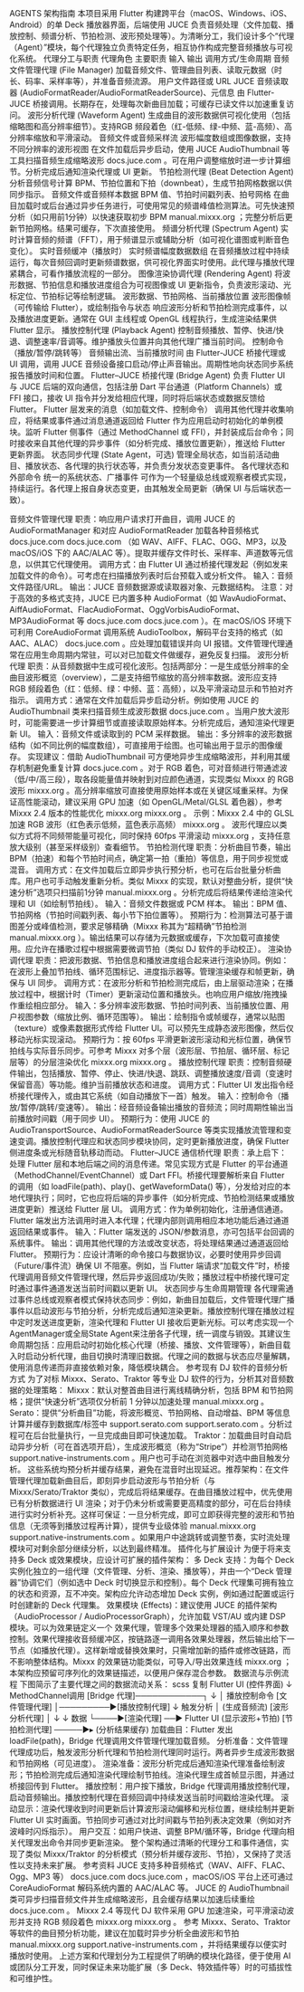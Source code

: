 AGENTS 架构指南
本项目采用 Flutter 构建跨平台（macOS、Windows、iOS、Android）的单 Deck 播放器界面，后端使用 JUCE 负责音频处理（文件加载、播放控制、频谱分析、节拍检测、波形预处理等）。为清晰分工，我们设计多个“代理（Agent）”模块，每个代理独立负责特定任务，相互协作构成完整音频播放与可视化系统。
代理分工与职责
代理角色	主要职责	输入	输出	调用方式/生命周期
音频文件管理代理 (File Manager)	加载音频文件、管理曲目列表、读取元数据（时长、码率、采样率等），并准备音频流源。	用户文件路径或 URL	JUCE 音频读取器 (AudioFormatReader/AudioFormatReaderSource)、元信息	由 Flutter-JUCE 桥接调用。长期存在，处理每次新曲目加载；可缓存已读文件以加速重复访问。
波形分析代理 (Waveform Agent)	生成曲目的波形数据供可视化使用（包括缩略图和高分辨率细节）。支持RGB 频段着色（红-低频、绿-中频、蓝-高频）、高分辨率缩放和平滑滚动。	音频文件或音频采样流	波形幅度数组或图像数据，支持不同分辨率的波形视图	在文件加载后异步启动，使用 JUCE AudioThumbnail 等工具扫描音频生成缩略波形
docs.juce.com
。可在用户调整缩放时进一步计算细节。分析完成后通知渲染代理或 UI 更新。
节拍检测代理 (Beat Detection Agent)	分析音频信号计算 BPM、节拍位置和下拍（downbeat），生成节拍网格数据以供同步指示。	音频文件或音频样本数据	BPM 值、节拍时间戳列表、拍号网格	在曲目加载时或后台通过异步任务进行，可使用常见的频谱峰值检测算法。可先快速预分析（如只用前1分钟）以快速获取初步 BPM
manual.mixxx.org
；完整分析后更新节拍网格。结果可缓存，下次直接使用。
频谱分析代理 (Spectrum Agent)	实时计算音频的频谱（FFT），用于频谱显示或辅助分析（如可视化谱图或判断音色变化）。	实时音频缓冲（播放时）	实时频谱幅度数据数组	在音频播放过程中持续运行，每次音频回调时更新频谱数据，供可视化界面实时使用。此代理与播放代理紧耦合，可看作播放流程的一部分。
图像渲染协调代理 (Rendering Agent)	将波形数据、节拍信息和播放进度组合为可视图像或 UI 更新指令，负责波形滚动、光标定位、节拍标记等绘制逻辑。	波形数据、节拍网格、当前播放位置	波形图像帧（可传输给 Flutter），或绘制指令与状态	响应波形分析和节拍检测完成事件，以及播放进度更新。通常在 GUI 主线程或 OpenGL 线程执行，生成渲染结果供 Flutter 显示。
播放控制代理 (Playback Agent)	控制音频播放、暂停、快进/快退、调整速率/音调等。维护播放头位置并向其他代理广播当前时间。	控制命令（播放/暂停/跳转等）	音频输出流、当前播放时间	由 Flutter-JUCE 桥接代理或 UI 调用，调用 JUCE 音频设备接口启动/停止声音输出。周期性地向状态同步系统报告播放时间和位置。
Flutter–JUCE 桥接代理 (Bridge Agent)	负责 Flutter UI 与 JUCE 后端的双向通信，包括注册 Dart 平台通道（Platform Channels）或 FFI 接口，接收 UI 指令并分发给相应代理，同时将后端状态或数据反馈给 Flutter。	Flutter 层发来的消息（如加载文件、控制命令）	调用其他代理并收集响应，将结果或事件通过消息通道返回给 Flutter	作为应用启动时初始化的单例模块。监听 Flutter 侧事件（通过 MethodChannel 或 FFI），并封装成后台命令；同时接收来自其他代理的异步事件（如分析完成、播放位置更新），推送给 Flutter 更新界面。
状态同步代理 (State Agent，可选)	管理全局状态，如当前活动曲目、播放状态、各代理的执行状态等，并负责分发状态变更事件。	各代理状态和外部命令	统一的系统状态、广播事件	可作为一个轻量级总线或观察者模式实现，持续运行。各代理上报自身状态变更，由其触发全局更新（确保 UI 与后端状态一致）。

音频文件管理代理
职责：响应用户请求打开曲目，调用 JUCE 的 AudioFormatManager 和对应 AudioFormatReader 加载各种音频格式
docs.juce.com
docs.juce.com
（如 WAV、AIFF、FLAC、OGG、MP3，以及 macOS/iOS 下的 AAC/ALAC 等）。提取并缓存文件时长、采样率、声道数等元信息，以供其它代理使用。
调用方式：由 Flutter UI 通过桥接代理发起（例如发来加载文件的命令）。可考虑在扫描播放列表时后台预载入或分析文件。
输入：音频文件路径/URL。
输出：JUCE 音频数据源或读取器对象、元数据结构。
注意：对于高效的多格式支持，JUCE 已内置多种 AudioFormat（如 WavAudioFormat、AiffAudioFormat、FlacAudioFormat、OggVorbisAudioFormat、MP3AudioFormat 等
docs.juce.com
docs.juce.com
）。在 macOS/iOS 环境下可利用 CoreAudioFormat 调用系统 AudioToolbox，解码平台支持的格式（如 AAC、ALAC）
docs.juce.com
。应处理加载错误并向 UI 报错。文件管理代理通常在应用生命周期内常驻，可以对已加载文件做缓存，避免反复扫描。
波形分析代理
职责：从音频数据中生成可视化波形。包括两部分：一是生成低分辨率的全曲目波形概览（overview），二是支持细节缩放的高分辨率数据。波形应支持 RGB 频段着色（红：低频、绿：中频、蓝：高频），以及平滑滚动显示和节拍对齐指示。
调用方式：通常在文件加载后异步启动分析。例如使用 JUCE 的 AudioThumbnail 类来扫描音频生成波形数据
docs.juce.com
。当用户放大波形时，可能需要进一步计算细节或直接读取原始样本。分析完成后，通知渲染代理更新 UI。
输入：音频文件或读取到的 PCM 采样数据。
输出：多分辨率的波形数据结构（如不同比例的幅度数组），可直接用于绘图。也可输出用于显示的图像缓存。
实现建议：借助 AudioThumbnail 可方便地异步生成缩略波形，并利用其缓存机制避免重复计算
docs.juce.com
。对于 RGB 着色，可对音频进行带通滤波（低/中/高三段），取各段能量值并映射到对应颜色通道，实现类似 Mixxx 的 RGB 波形
mixxx.org
。高分辨率缩放可直接使用原始样本或在关键区域重采样。为保证高性能滚动，建议采用 GPU 加速（如 OpenGL/Metal/GLSL 着色器），参考 Mixxx 2.4 版本的性能优化
mixxx.org
mixxx.org
。
示例：Mixxx 2.4 中的 GLSL 加速 RGB 波形（红色表示低频，蓝色表示高频）
mixxx.org
。 波形代理应以类似方式将不同频带能量可视化，同时保持 60fps 平滑滚动
mixxx.org
，支持任意放大级别（甚至采样级别）查看细节。
节拍检测代理
职责：分析曲目节奏，输出 BPM（拍速）和每个节拍时间点，确定第一拍（重拍）等信息，用于同步视觉或混音。
调用方式：在文件加载后立即异步执行预分析，也可在后台批量分析曲库。用户也可手动触发重新分析。类似 Mixxx 的实现，默认对整曲分析，提供“快速分析”选项只扫描前1分钟
manual.mixxx.org
。分析完成后将结果传递给渲染代理和 UI（如绘制节拍线）。
输入：音频文件数据或 PCM 样本。
输出：BPM 值、节拍网格（节拍时间戳列表、每小节下拍位置等）。
预期行为：检测算法可基于谱图差分或峰值检测，要求足够精确（Mixxx 称其为“超精确”节拍检测
manual.mixxx.org
）。输出结果可以存储为元数据或缓存，下次加载可直接使用。应允许在播歌过程中根据需要微调节拍（类似 DJ 软件的手动校正）。
渲染协调代理
职责：把波形数据、节拍信息和播放进度组合起来进行渲染协同。例如：在波形上叠加节拍线、循环范围标记、进度指示器等。管理渲染缓存和帧更新，确保与 UI 同步。
调用方式：在波形分析和节拍检测完成后，由上层驱动渲染；在播放过程中，根据计时（Timer）更新滚动位置和播放头。也响应用户缩放/拖拽操作重绘相应部分。
输入：多分辨率波形数据、节拍时间列表、当前播放位置、用户视图参数（缩放比例、循环范围等）。
输出：绘制指令或帧缓存，通常以贴图（texture）或像素数据形式传给 Flutter UI。可以预先生成静态波形图像，然后仅移动光标实现滚动。
预期行为：按 60fps 平滑更新波形滚动和光标位置，确保节拍线与实际音乐同步。可参考 Mixxx 对多个层（波形层、节拍层、循环层、标记层等）的分层渲染优化
mixxx.org
mixxx.org
。
播放控制代理
职责：控制音频硬件输出，包括播放、暂停、停止、快进/快退、跳跃、调整播放速度/音调（变速时保留音高）等功能。维护当前播放状态和进度。
调用方式：Flutter UI 发出指令经桥接代理传入，或由其它系统（如自动播放下一首）触发。
输入：控制命令（播放/暂停/跳转/变速等）。
输出：经音频设备输出播放的音频流；同时周期性输出当前播放时间戳（用于同步 UI）。
预期行为：使用 JUCE 的 AudioTransportSource、AudioFormatReaderSource 等类实现播放流管理和变速变调。播放控制代理应和状态同步模块协同，定时更新播放进度，确保 Flutter 侧进度条或光标随音轨移动而动。
Flutter–JUCE 通信桥代理
职责：承上启下：处理 Flutter 层和本地后端之间的消息传递。常见实现方式是 Flutter 的平台通道（MethodChannel/EventChannel）或 Dart FFI。桥接代理要解析来自 Flutter 的调用（如 loadFile(path)、play()、getWaveformData() 等），分发给对应的本地代理执行；同时，它也应将后端的异步事件（如分析完成、节拍检测结果或播放进度更新）推送给 Flutter 层 UI。
调用方式：作为单例初始化，注册通信通道。Flutter 端发出方法调用时进入本代理；代理内部则调用相应本地功能后通过通道返回结果或事件。
输入：Flutter 端发送的 JSON/参数消息，亦可包括平台回调的系统事件。
输出：调用其他代理的方法或改变状态，将处理结果通过通道返回给 Flutter。
预期行为：应设计清晰的命令接口与数据协议，必要时使用异步回调（Future/事件流）确保 UI 不阻塞。例如，当 Flutter 端请求“加载文件”时，桥接代理调用音频文件管理代理，然后异步返回成功/失败；播放过程中桥接代理可定时通过事件通道发送当前时间戳以更新 UI。
状态同步与生命周期管理
各代理需通过事件总线或观察者模式保持状态同步：例如，新曲目加载后，文件管理代理广播事件以启动波形与节拍分析，分析完成后通知渲染更新。播放控制代理在播放过程中定时发送进度更新，渲染代理和 Flutter UI 接收后更新光标。可以考虑实现一个AgentManager或全局State Agent来注册各子代理，统一调度与销毁。其建议生命周期包括：应用启动时初始化核心代理（桥接、播放、文件管理等），新曲目载入时启动分析代理，曲目切换时清理旧数据。代理之间的数据与状态应尽量解耦，使用消息传递而非直接依赖对象，降低模块耦合。
参考现有 DJ 软件的音频分析方式
为了对标 Mixxx、Serato、Traktor 等专业 DJ 软件的行为，分析其对音频数据的处理策略：
Mixxx：默认对整首曲目进行离线精确分析，包括 BPM 和节拍网格；提供“快速分析”选项仅分析前 1 分钟以加速处理
manual.mixxx.org
。
Serato：提供“分析曲目”功能，将波形概览、节拍网格、自动增益、BPM 等信息计算并缓存到数据库/标签中
support.serato.com
support.serato.com
。分析过程可在后台批量执行，一旦完成曲目即可快速加载。
Traktor：加载曲目时自动启动异步分析（可在首选项开启），生成波形概览（称为“Stripe”）并检测节拍网格
support.native-instruments.com
。用户也可手动在浏览器中对选中曲目触发分析。
这些系统均预分析并缓存结果，避免在混音时出现延迟。推荐架构：在文件管理代理加载新曲目后，即刻异步启动波形与节拍分析（与 Mixxx/Serato/Traktor 类似），完成后将结果缓存。在曲目播放过程中，优先使用已有分析数据进行 UI 渲染；对于仍未分析或需要更高精度的部分，可在后台持续进行实时分析补充。这样可保证：一旦分析完成，即可立即获得完整的波形和节拍信息（无须等到播放过程再计算），提供专业级体验
manual.mixxx.org
support.native-instruments.com
。如果用户中途跳转或调整节奏，实时流处理模块可对剩余部分继续分析，以达到最终精准。
插件化与扩展设计
为便于将来支持多 Deck 或效果模块，应设计可扩展的插件架构：
多 Deck 支持：为每个 Deck 实例化独立的一组代理（文件管理、分析、渲染、播放等），并由一个“Deck 管理器”协调它们（例如选中 Deck 时切换显示和控制）。每个 Deck 代理集可拥有独立的状态和资源，互不冲突。架构应允许动态增加 Deck 实例，例如通过配置或运行时创建新的 Deck 代理集。
效果模块 (Effects)：建议使用 JUCE 的插件架构（AudioProcessor / AudioProcessorGraph），允许加载 VST/AU 或内建 DSP 模块。可以为效果链定义一个 效果代理，管理多个效果处理器的插入顺序和参数控制。效果代理接收音频缓冲区，按链路逐一调用各效果处理器，然后输出给下一节点（如播放代理）。这样新增或替换效果时，只需增加新的插件或修改链路，而不影响整体结构。Mixxx 的效果链功能类似，可导入/导出效果连线
mixxx.org
；本架构应预留可序列化的效果链描述，以便用户保存混合参数。
数据流与示例流程
下图简示了主要代理之间的数据流动关系：
scss
复制
Flutter UI (控件界面)
      ↓  MethodChannel调用
[Bridge 代理]────────────┐
      ↓                │    播放控制命令
[文件管理代理]         │─────────▶[播放控制代理]
      ↓ 触发分析         │    (生成音频流)
[波形分析代理]         │            ↓
      ↓ 数据          └────▶[渲染代理] ──▶ Flutter UI (显示波形+节拍)
[节拍检测代理]         ─────▶▸ 
                      (分析结果缓存)
加载曲目：Flutter 发出 loadFile(path)，Bridge 代理调用文件管理代理加载音频。
分析准备：文件管理代理成功后，触发波形分析代理和节拍检测代理同时运行。两者异步生成波形数据和节拍网格（可见进度）。
渲染准备：波形分析完成后通知渲染代理准备绘制波形；节拍检测完成后通知渲染代理绘制节拍线。渲染代理生成首帧显示图，并通过桥接回传到 Flutter。
播放控制：用户按下播放，Bridge 代理调用播放控制代理，启动音频输出。播放控制代理在音频回调中持续发送当前时间戳给渲染代理。
滚动显示：渲染代理收到时间更新后计算波形滚动偏移和光标位置，继续绘制并更新 Flutter UI 实时画面。节拍同步可通过对比时间戳与节拍列表决定效果（例如对齐波峰时闪烁指示）。
用户交互：如用户快进、调整 BPM/循环等，Bridge 代理向相关代理发出命令并同步更新渲染。
整个架构通过清晰的代理分工和事件通信，实现了类似 Mixxx/Traktor 的分析模式（预分析并缓存波形、节拍），又保持了灵活性以支持未来扩展。
参考资料
JUCE 支持多种音频格式（WAV、AIFF、FLAC、Ogg、MP3 等）
docs.juce.com
docs.juce.com
，macOS/iOS 平台上还可通过 CoreAudioFormat 解码系统内置的 AAC/ALAC 等。
JUCE 的 AudioThumbnail 类可异步扫描音频文件并生成缩略波形，且会缓存结果以加速后续重绘
docs.juce.com
。
Mixxx 2.4 等现代 DJ 软件采用 GPU 加速渲染，可平滑滚动波形并支持 RGB 频段着色
mixxx.org
mixxx.org
。
参考 Mixxx、Serato、Traktor 等软件的曲目预分析功能，建议在加载时异步分析全曲波形和节拍
manual.mixxx.org
support.native-instruments.com
，并将结果缓存以便实时播放时使用。
上述方案和代理划分为工程提供了明确的模块化路径，便于使用 AI 或团队分工开发，同时保证未来功能扩展（多 Deck、特效插件等）时的可插拔性和可维护性。
